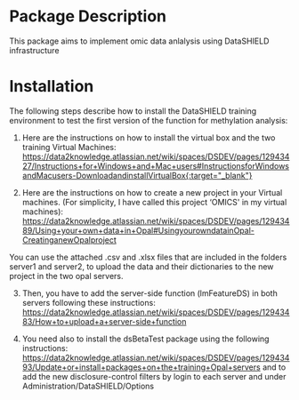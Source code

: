 # Package Description
This package aims to implement omic data anlalysis using DataSHIELD infrastructure

# Installation
The following steps describe how to install the DataSHIELD training environment to test the first version of the function for methylation analysis:


1. Here are the instructions on how to install the virtual box and the two training Virtual Machines:
https://data2knowledge.atlassian.net/wiki/spaces/DSDEV/pages/12943427/Instructions+for+Windows+and+Mac+users#InstructionsforWindowsandMacusers-DownloadandinstallVirtualBox{:target="_blank"}

2. Here are the instructions on how to create a new project in your Virtual machines. (For simplicity, I have called this project ‘OMICS' in my virtual machines):
https://data2knowledge.atlassian.net/wiki/spaces/DSDEV/pages/12943489/Using+your+own+data+in+Opal#UsingyourowndatainOpal-CreatinganewOpalproject

You can use the attached .csv and .xlsx files that are included in the folders server1 and server2, to upload the data and their dictionaries to the new project in the two opal servers.

3. Then, you have to add the server-side function (lmFeatureDS) in both servers following these instructions:
https://data2knowledge.atlassian.net/wiki/spaces/DSDEV/pages/12943483/How+to+upload+a+server-side+function


4. You need also to install the dsBetaTest package using the following instructions:
https://data2knowledge.atlassian.net/wiki/spaces/DSDEV/pages/12943493/Update+or+install+packages+on+the+training+Opal+servers
and to add the new disclosure-control filters by login to each server and under Administration/DataSHIELD/Options 


